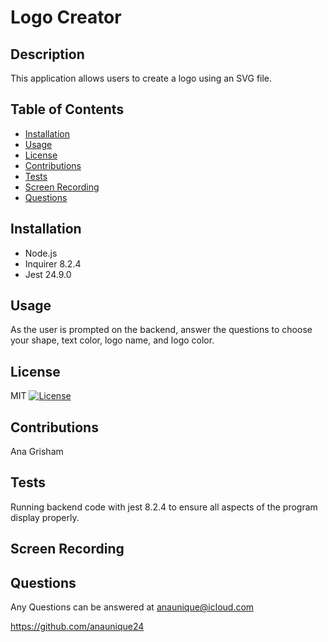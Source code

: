 # Logo Creator

 ## Description
 This application allows users to create a logo using an SVG file.
 
 ## Table of Contents
 - [Installation](#Installation)
 - [Usage](#Usage)
 - [License](#License)
 - [Contributions](#Contributions)
 - [Tests](#Tests)
 - [Screen Recording](#ScreenRecording)
 - [Questions](#Questions)
 
 ## Installation
 - Node.js
 - Inquirer 8.2.4
 - Jest 24.9.0

 ## Usage
 As the user is prompted on the backend, answer the questions to choose your shape, text color, logo name, and logo color.
 
 ## License
 MIT
 [![License](https://img.shields.io/badge/License-MIT-green.svg)](https://opensource.org/licenses/MIT)
 
 ## Contributions
 Ana Grisham
 
 ## Tests
 Running backend code with jest 8.2.4 to ensure all aspects of the program display properly.
 
 ## Screen Recording
 
 ## Questions
 Any Questions can be answered at anaunique@icloud.com
 
 https://github.com/anaunique24
